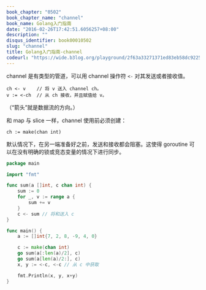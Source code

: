```yaml
---
book_chapter: "0502"
book_chapter_name: "channel"
book_name: Golang入门指南
date: "2016-02-26T17:42:51.6056257+08:00"
description: ""
disqus_identifier: book00010502
slug: "channel"
title: Golang入门指南-channel
codeurl: "https://wide.b3log.org/playground/2f63a33271371ed83eb58dc922569c7b.go"
---
```


channel 是有类型的管道，可以用 channel 操作符 `<-` 对其发送或者接收值。

	ch <- v    // 将 v 送入 channel ch。
	v := <-ch  // 从 ch 接收，并且赋值给 v。

（“箭头”就是数据流的方向。）

和 map 与 slice 一样，channel 使用前必须创建：

	ch := make(chan int)

默认情况下，在另一端准备好之前，发送和接收都会阻塞。这使得 goroutine 可以在没有明确的锁或竞态变量的情况下进行同步。

```go
package main

import "fmt"

func sum(a []int, c chan int) {
	sum := 0
	for _, v := range a {
		sum += v
	}
	c <- sum // 将和送入 c
}

func main() {
	a := []int{7, 2, 8, -9, 4, 0}

	c := make(chan int)
	go sum(a[:len(a)/2], c)
	go sum(a[len(a)/2:], c)
	x, y := <-c, <-c // 从 c 中获取

	fmt.Println(x, y, x+y)
}

```

